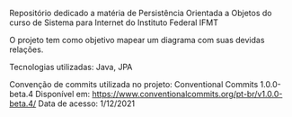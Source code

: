Repositório dedicado a matéria de Persistência Orientada a Objetos do curso de Sistema para Internet do Instituto Federal IFMT

O projeto tem como objetivo mapear um diagrama com suas devidas relações.

Tecnologias utilizadas: Java, JPA

Convenção de commits utilizada no projeto: Conventional Commits 1.0.0-beta.4
Disponível em: https://www.conventionalcommits.org/pt-br/v1.0.0-beta.4/
Data de acesso: 1/12/2021
